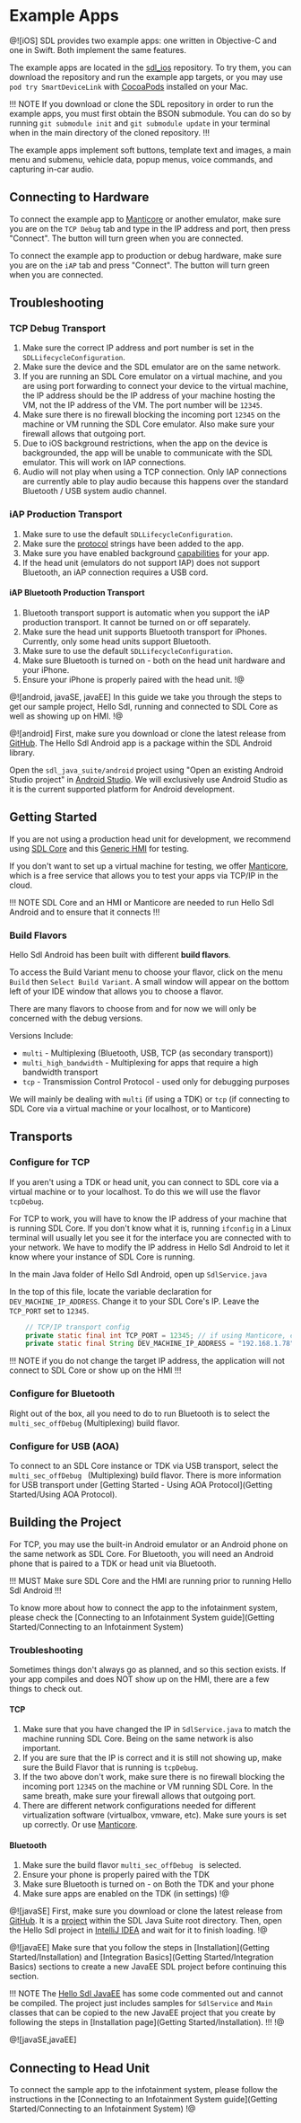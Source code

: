 # Example Apps
@![iOS]
SDL provides two example apps: one written in Objective-C and one in Swift. Both implement the same features.

The example apps are located in the [sdl_ios](https://github.com/smartdevicelink/sdl_ios) repository. To try them, you can download the repository and run the example app targets, or you may use `pod try SmartDeviceLink` with [CocoaPods](https://cocoapods.org) installed on your Mac.

!!! NOTE
If you download or clone the SDL repository in order to run the example apps, you must first obtain the BSON submodule. You can do so by running `git submodule init` and `git submodule update` in your terminal when in the main directory of the cloned repository.
!!!

The example apps implement soft buttons, template text and images, a main menu and submenu, vehicle data, popup menus, voice commands, and capturing in-car audio.

## Connecting to Hardware
To connect the example app to [Manticore](https://smartdevicelink.com/resources/manticore/) or another emulator, make sure you are on the `TCP Debug` tab and type in the IP address and port, then press "Connect". The button will turn green when you are connected.

To connect the example app to production or debug hardware, make sure you are on the `iAP` tab and press "Connect". The button will turn green when you are connected.

## Troubleshooting
### TCP Debug Transport
1.  Make sure the correct IP address and port number is set in the `SDLLifecycleConfiguration`.
2.  Make sure the device and the SDL emulator are on the same network.
3.  If you are running an SDL Core emulator on a virtual machine, and you are using port forwarding to connect your device to the virtual machine, the IP address should be the IP address of your machine hosting the VM, not the IP address of the VM. The port number will be `12345`.
4.  Make sure there is no firewall blocking the incoming port `12345` on the machine or VM running the SDL Core emulator. Also make sure your firewall allows that outgoing port.
5.  Due to iOS background restrictions, when the app on the device is backgrounded, the app will be unable to communicate with the SDL emulator. This will work on IAP connections.
6.  Audio will not play when using a TCP connection. Only IAP connections are currently able to play audio because this happens over the standard Bluetooth / USB system audio channel.

### iAP Production Transport
1.  Make sure to use the default `SDLLifecycleConfiguration`.
2.  Make sure the [protocol](https://smartdevicelink.com/en/guides/iOS/getting-started/sdk-configuration/) strings have been added to the app.
3.  Make sure you have enabled background [capabilities](https://smartdevicelink.com/en/guides/iOS/getting-started/sdk-configuration/) for your app.
4.  If the head unit (emulators do not support IAP) does not support Bluetooth, an iAP connection requires a USB cord.

#### iAP Bluetooth Production Transport
1. Bluetooth transport support is automatic when you support the iAP production transport. It cannot be turned on or off separately.
2.  Make sure the head unit supports Bluetooth transport for iPhones. Currently, only some head units support Bluetooth.
3.  Make sure to use the default `SDLLifecycleConfiguration`.
4.  Make sure Bluetooth is turned on - both on the head unit hardware and your iPhone.
5.  Ensure your iPhone is properly paired with the head unit. 
!@

@![android, javaSE, javaEE]
In this guide we take you through the steps to get our sample project, Hello Sdl, running and connected to SDL Core as well as showing up on HMI.
!@

@![android]
First, make sure you download or clone the latest release from [GitHub](https://github.com/smartdevicelink/sdl_java_suite). The Hello Sdl Android app is a package within the SDL Android library.

Open the `sdl_java_suite/android` project using "Open an existing Android Studio project" in [Android Studio](https://developer.android.com/studio/index.html). We will exclusively use Android Studio as it is the current supported platform for Android development.

## Getting Started
If you are not using a production head unit for development, we recommend using [SDL Core](https://github.com/smartdevicelink/sdl_core) and this [Generic HMI](https://github.com/smartdevicelink/generic_hmi) for testing. 

If you don't want to set up a virtual machine for testing, we offer [Manticore](https://smartdevicelink.com/resources/manticore/), which is a free service that allows you to test your apps via TCP/IP in the cloud.

!!! NOTE
SDL Core and an HMI or Manticore are needed to run Hello Sdl Android and to ensure that it connects
!!!

### Build Flavors
Hello Sdl Android has been built with different **build flavors**.

To access the Build Variant menu to choose your flavor, click on the menu ```Build``` then ```Select Build Variant```. A small window will appear on the bottom left of your IDE window that allows you to choose a flavor.

There are many flavors to choose from and for now we will only be concerned with the debug versions.

Versions Include:

* `multi` - Multiplexing (Bluetooth, USB, TCP (as secondary transport))
* `multi_high_bandwidth` - Multiplexing for apps that require a high bandwidth transport
* `tcp` - Transmission Control Protocol - used only for debugging purposes

We will mainly be dealing with `multi` (if using a TDK) or `tcp` (if connecting to SDL Core via a virtual machine or your localhost, or to Manticore)

## Transports

### Configure for TCP
If you aren't using a TDK or head unit, you can connect to SDL core via a virtual machine or to your localhost. To do this we will use the flavor ```tcpDebug```.

For TCP to work, you will have to know the IP address of your machine that is running SDL Core. If you don't know what it is, running ```ifconfig``` in a Linux terminal will usually let you see it for the interface you are connected with to your network. We have to modify the IP address in Hello Sdl Android to let it know where your instance of SDL Core is running.

In the main Java folder of Hello Sdl Android, open up ```SdlService.java```

In the top of this file, locate the variable declaration for ```DEV_MACHINE_IP_ADDRESS```. Change it to your SDL Core's IP. Leave the ```TCP_PORT``` set to ```12345```.

```java
	// TCP/IP transport config
	private static final int TCP_PORT = 12345; // if using Manticore, change to assigned port
	private static final String DEV_MACHINE_IP_ADDRESS = "192.168.1.78"; // change to your IP
```

!!! NOTE
if you do not change the target IP address, the application will not connect to SDL Core or show up on the HMI
!!!

### Configure for Bluetooth
Right out of the box, all you need to do to run Bluetooth is to select the ```multi_sec_offDebug``` (Multiplexing) build flavor.

### Configure for USB (AOA)
To connect to an SDL Core instance or TDK via USB transport, select the ```multi_sec_offDebug ``` (Multiplexing) build flavor. There is more information for USB transport under [Getting Started - Using AOA Protocol](Getting Started/Using AOA Protocol).

## Building the Project
For TCP, you may use the built-in Android emulator or an Android phone on the same network as SDL Core. For Bluetooth, you will need an Android phone that is paired to a TDK or head unit via Bluetooth.

!!! MUST
Make sure SDL Core and the HMI are running prior to running Hello Sdl Android
!!!

To know more about how to connect the app to the infotainment system, please check the [Connecting to an Infotainment System
guide](Getting Started/Connecting to an Infotainment System)

### Troubleshooting
Sometimes things don't always go as planned, and so this section exists. If your app compiles and does NOT show up on the HMI, there are a few things to check out.

#### TCP
1. Make sure that you have changed the IP in ```SdlService.java``` to match the machine running SDL Core. Being on the same network is also important.
2. If you are sure that the IP is correct and it is still not showing up, make sure the Build Flavor that is running is ```tcpDebug```.
3. If the two above don't work, make sure there is no firewall blocking the incoming port ```12345``` on the machine or VM running SDL Core. In the same breath, make sure your firewall allows that outgoing port.
4. There are different network configurations needed for different virtualization software (virtualbox, vmware, etc). Make sure yours is set up correctly. Or use [Manticore](https://smartdevicelink.com/resources/manticore/).

#### Bluetooth
1. Make sure the build flavor ```multi_sec_offDebug ``` is selected.
2. Ensure your phone is properly paired with the TDK
3. Make sure Bluetooth is turned on - on Both the TDK and your phone
4. Make sure apps are enabled on the TDK (in settings)
!@

@![javaSE]
First, make sure you download or clone the latest release from [GitHub](https://github.com/smartdevicelink/sdl_java_suite). It is a [project](https://github.com/smartdevicelink/sdl_java_suite/tree/master/hello_sdl_java) within the SDL Java Suite root directory. Then, open the Hello Sdl project in [IntelliJ IDEA](https://www.jetbrains.com/idea/) and wait for it to finish loading.
!@

@![javaEE]
Make sure that you follow the steps in [Installation](Getting Started/Installation) and [Integration Basics](Getting Started/Integration Basics) sections to create a new JavaEE SDL project before continuing this section.

!!! NOTE
The [Hello Sdl JavaEE](https://github.com/smartdevicelink/sdl_java_suite/tree/master/hello_sdl_java_ee) has some code commented out and cannot be compiled. The project just includes samples for `SdlService` and `Main` classes that can be copied to the new JavaEE project that you create by following the steps in [Installation page](Getting Started/Installation).
!!!
!@

@![javaSE,javaEE]
## Connecting to Head Unit 
To connect the sample app to the infotainment system, please follow the instructions in the [Connecting to an Infotainment System guide](Getting Started/Connecting to an Infotainment System)
!@


